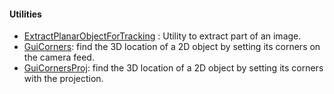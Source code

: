 #### Utilities

- [ExtractPlanarObjectForTracking](ExtractPlanarObjectForTracking) : Utility to extract part of an image.
- [GuiCorners](GuiCorners): find the 3D location of a 2D object by setting its corners on the camera feed.
- [GuiCornersProj](https://github.com/poqudrof/Papart-examples/tree/master/papart-examples/Camera/GuiCorners): find the 3D location of a 2D object by setting its corners with the projection. 
